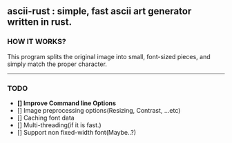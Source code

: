 ## ascii-rust : simple, fast ascii art generator written in rust.

### HOW IT WORKS?
This program splits the original image into small, font-sized pieces, and simply match the proper character.

---

### TODO
- **[] Improve Command line Options**
- [] Image preprocessing options(Resizing, Contrast, ...etc)
- [] Caching font data
- [] Multi-threading(if it is fast.)
- [] Support non fixed-width font(Maybe..?)
